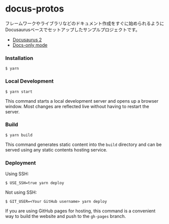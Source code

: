 # docus-protos

フレームワークやライブラリなどのドキュメント作成をすぐに始められるようにDocusaurusベースでセットアップしたサンプルプロジェクトです。

- [Docusaurus 2](https://docusaurus.io/)
- [Docs-only mode](https://docusaurus.io/docs/docs-introduction#docs-only-mode)

### Installation

```
$ yarn
```

### Local Development

```
$ yarn start
```

This command starts a local development server and opens up a browser window. Most changes are reflected live without having to restart the server.

### Build

```
$ yarn build
```

This command generates static content into the `build` directory and can be served using any static contents hosting service.

### Deployment

Using SSH:

```
$ USE_SSH=true yarn deploy
```

Not using SSH:

```
$ GIT_USER=<Your GitHub username> yarn deploy
```

If you are using GitHub pages for hosting, this command is a convenient way to build the website and push to the `gh-pages` branch.
